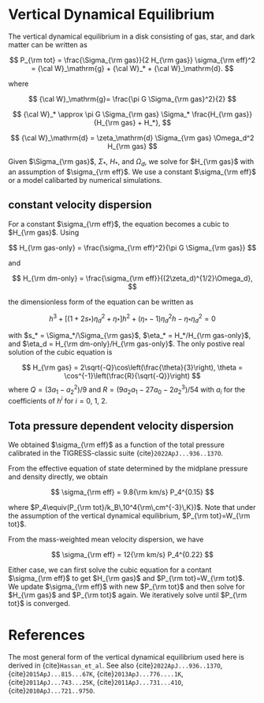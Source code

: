 # Vertical Dynamical Equilibrium

The vertical dynamical equilibrium in a disk consisting of gas, star, and dark matter can be written as

$$
  P_{\rm tot} = \frac{\Sigma_{\rm gas}}{2 H_{\rm gas}} \sigma_{\rm eff}^2
  = {\cal W}_\mathrm{g} + {\cal W}_* + {\cal W}_\mathrm{d}.
$$

where

$$
{\cal W}_\mathrm{g}= \frac{\pi G \Sigma_{\rm gas}^2}{2}
$$

$$
{\cal W}_* \approx \pi G \Sigma_{\rm gas} \Sigma_* \frac{H_{\rm gas}}{H_{\rm gas} + H_*},
$$

$$
{\cal W}_\mathrm{d}  = \zeta_\mathrm{d} \Sigma_{\rm gas} \Omega_d^2 H_{\rm gas}
$$

Given $\Sigma_{\rm gas}$, $\Sigma_*$, $H_*$, and $\Omega_d$, we solve for $H_{\rm gas}$ with an assumption of $\sigma_{\rm eff}$.
We use a constant $\sigma_{\rm eff}$ or a model calibarted by numerical simulations.

## constant velocity dispersion
For a constant $\sigma_{\rm eff}$, the equation becomes a cubic to $H_{\rm gas}$. Using

$$
H_{\rm gas-only} = \frac{\sigma_{\rm eff}^2}{\pi G \Sigma_{\rm gas}}
$$

and

$$
H_{\rm dm-only} = \frac{\sigma_{\rm eff}}{(2\zeta_d)^{1/2}\Omega_d},
$$

the dimensionless form of the equation can be written as

$$
h^3 + [(1+2 s_*)\eta_d^2+\eta_*]h^2 + (\eta_*-1)\eta_d^2h -\eta_*\eta_d^2 = 0
$$

with
$s_* = \Sigma_*/\Sigma_{\rm gas}$, $\eta_* = H_*/H_{\rm gas-only}$, and $\eta_d = H_{\rm dm-only}/H_{\rm gas-only}$.
The only postive real solution of the cubic equation is

$$
H_{\rm gas} = 2\sqrt{-Q}\cos\left(\frac{\theta}{3}\right), \theta = \cos^{-1}\left(\frac{R}{\sqrt{-Q}}\right)
$$
where
$Q = (3a_1-a_2^2)/9$ and $R=(9a_2a_1-27a_0-2a_2^3)/54$ with $a_i$ for the coefficients of $h^i$ for $i=0$, 1, 2.

## Tota pressure dependent velocity dispersion
We obtained $\sigma_{\rm eff}$ as a function of the total pressure calibrated in the TIGRESS-classic suite {cite}`2022ApJ...936..137O`.

From the effective equation of state determined by the midplane pressure and density directly, we obtain

$$
\sigma_{\rm eff} = 9.8{\rm km/s} P_4^{0.15}
$$

where $P_4\equiv(P_{\rm tot}/k_B\,10^4{\rm\,cm^{-3}\,K})$. Note that under the assumption of the vertical dynamical equilibrium,
$P_{\rm tot}=W_{\rm tot}$.

From the mass-weighted mean velocity dispersion, we have

$$
\sigma_{\rm eff} = 12{\rm km/s} P_4^{0.22}
$$

Either case, we can first solve the cubic equation for a contant $\sigma_{\rm eff}$ to get $H_{\rm gas}$ and $P_{\rm tot}=W_{\rm tot}$. We update $\sigma_{\rm eff}$ with new $P_{\rm tot}$ and then solve for $H_{\rm gas}$ and $P_{\rm tot}$ again. We iteratively solve until $P_{\rm tot}$ is converged.

# References

The most general form of the vertical dynamical equilibrium used here is derived in {cite}`Hassan_et_al`.
See also {cite}`2022ApJ...936..137O`, {cite}`2015ApJ...815...67K`, {cite}`2013ApJ...776....1K`,
{cite}`2011ApJ...743...25K`, {cite}`2011ApJ...731...41O`, {cite}`2010ApJ...721..975O`.

```{bibliography}
```